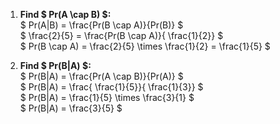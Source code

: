 1. **Find $ Pr(A \cap B) $:**<br/>
   $ Pr(A|B) = \frac{Pr(B \cap A)}{Pr(B)} $<br/>
   $ \frac{2}{5} = \frac{Pr(B \cap A)}{ \frac{1}{2}} $<br/>
   $ Pr(B \cap A) = \frac{2}{5} \times \frac{1}{2} = \frac{1}{5} $

2. **Find $ Pr(B|A) $:**<br/>
   $ Pr(B|A) = \frac{Pr(A \cap B)}{Pr(A)} $<br/>
   $ Pr(B|A) = \frac{ \frac{1}{5}}{ \frac{1}{3}} $<br/>
   $ Pr(B|A) = \frac{1}{5} \times \frac{3}{1} $<br/>
   $ Pr(B|A) = \frac{3}{5} $
